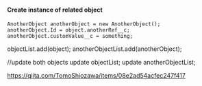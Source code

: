 #### Create instance of related object
```
AnotherObject anotherObject = new AnotherObject();
anotherObject.Id = object.anotherRef__c;
anotherObject.customValue__c = something;
```

objectList.add(object);
anotherObjectList.add(anotherObject);

//update both objects
update objectList;
update anotherObjectList;

https://qiita.com/TomoShiozawa/items/08e2ad54acfec247f417
